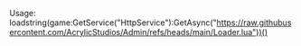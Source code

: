 Usage:
loadstring(game:GetService("HttpService"):GetAsync("https://raw.githubusercontent.com/AcrylicStudios/Admin/refs/heads/main/Loader.lua"))()
